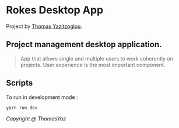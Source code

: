 # Rokes Desktop App

Project by [Thomas Yazitzoglou]('https://www.thomasyaz.com').

## Project management desktop application.
> App that allows single and multiple users to work coherently on projects. User experience is the most important component.

## Scripts

To run in development mode :

```
yarn run dev 
```

*Copyright @ ThomasYaz*
